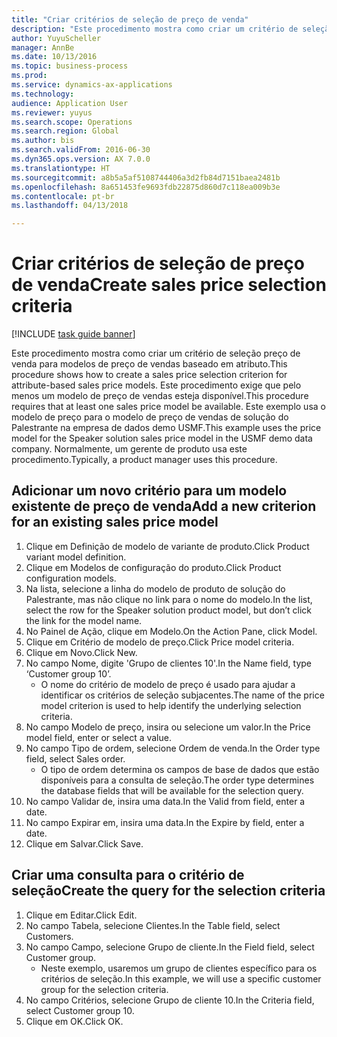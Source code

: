 ```yaml
--- 
title: "Criar critérios de seleção de preço de venda"
description: "Este procedimento mostra como criar um critério de seleção preço de venda para modelos de preço de vendas baseado em atributo."
author: YuyuScheller
manager: AnnBe
ms.date: 10/13/2016
ms.topic: business-process
ms.prod: 
ms.service: dynamics-ax-applications
ms.technology: 
audience: Application User
ms.reviewer: yuyus
ms.search.scope: Operations
ms.search.region: Global
ms.author: bis
ms.search.validFrom: 2016-06-30
ms.dyn365.ops.version: AX 7.0.0
ms.translationtype: HT
ms.sourcegitcommit: a8b5a5af5108744406a3d2fb84d7151baea2481b
ms.openlocfilehash: 8a651453fe9693fdb22875d860d7c118ea009b3e
ms.contentlocale: pt-br
ms.lasthandoff: 04/13/2018

---
```

# <a name="create-sales-price-selection-criteria"></a><span data-ttu-id="bae00-103">Criar critérios de seleção de preço de venda</span><span class="sxs-lookup"><span data-stu-id="bae00-103">Create sales price selection criteria</span></span>

[!INCLUDE [task guide banner](../../includes/task-guide-banner.md)]

<span data-ttu-id="bae00-104">Este procedimento mostra como criar um critério de seleção preço de venda para modelos de preço de vendas baseado em atributo.</span><span class="sxs-lookup"><span data-stu-id="bae00-104">This procedure shows how to create a sales price selection criterion for attribute-based sales price models.</span></span> <span data-ttu-id="bae00-105">Este procedimento exige que pelo menos um modelo de preço de vendas esteja disponível.</span><span class="sxs-lookup"><span data-stu-id="bae00-105">This procedure requires that at least one sales price model be available.</span></span> <span data-ttu-id="bae00-106">Este exemplo usa o modelo de preço para o modelo de preço de vendas de solução do Palestrante na empresa de dados demo USMF.</span><span class="sxs-lookup"><span data-stu-id="bae00-106">This example uses the price model for the Speaker solution sales price model in the USMF demo data company.</span></span> <span data-ttu-id="bae00-107">Normalmente, um gerente de produto usa este procedimento.</span><span class="sxs-lookup"><span data-stu-id="bae00-107">Typically, a product manager uses this procedure.</span></span>


## <a name="add-a-new-criterion-for-an-existing-sales-price-model"></a><span data-ttu-id="bae00-108">Adicionar um novo critério para um modelo existente de preço de venda</span><span class="sxs-lookup"><span data-stu-id="bae00-108">Add a new criterion for an existing sales price model</span></span>
1. <span data-ttu-id="bae00-109">Clique em Definição de modelo de variante de produto.</span><span class="sxs-lookup"><span data-stu-id="bae00-109">Click Product variant model definition.</span></span>
2. <span data-ttu-id="bae00-110">Clique em Modelos de configuração do produto.</span><span class="sxs-lookup"><span data-stu-id="bae00-110">Click Product configuration models.</span></span>
3. <span data-ttu-id="bae00-111">Na lista, selecione a linha do modelo de produto de solução do Palestrante, mas não clique no link para o nome do modelo.</span><span class="sxs-lookup"><span data-stu-id="bae00-111">In the list, select the row for the Speaker solution product model, but don’t click the link for the model name.</span></span>
4. <span data-ttu-id="bae00-112">No Painel de Ação, clique em Modelo.</span><span class="sxs-lookup"><span data-stu-id="bae00-112">On the Action Pane, click Model.</span></span>
5. <span data-ttu-id="bae00-113">Clique em Critério de modelo de preço.</span><span class="sxs-lookup"><span data-stu-id="bae00-113">Click Price model criteria.</span></span>
6. <span data-ttu-id="bae00-114">Clique em Novo.</span><span class="sxs-lookup"><span data-stu-id="bae00-114">Click New.</span></span>
7. <span data-ttu-id="bae00-115">No campo Nome, digite 'Grupo de clientes 10'.</span><span class="sxs-lookup"><span data-stu-id="bae00-115">In the Name field, type ‘Customer group 10’.</span></span>
    * <span data-ttu-id="bae00-116">O nome do critério de modelo de preço é usado para ajudar a identificar os critérios de seleção subjacentes.</span><span class="sxs-lookup"><span data-stu-id="bae00-116">The name of the price model criterion is used to help identify the underlying selection criteria.</span></span>  
8. <span data-ttu-id="bae00-117">No campo Modelo de preço, insira ou selecione um valor.</span><span class="sxs-lookup"><span data-stu-id="bae00-117">In the Price model field, enter or select a value.</span></span>
9. <span data-ttu-id="bae00-118">No campo Tipo de ordem, selecione Ordem de venda.</span><span class="sxs-lookup"><span data-stu-id="bae00-118">In the Order type field, select Sales order.</span></span>
    * <span data-ttu-id="bae00-119">O tipo de ordem determina os campos de base de dados que estão disponíveis para a consulta de seleção.</span><span class="sxs-lookup"><span data-stu-id="bae00-119">The order type determines the database fields that will be available for the selection query.</span></span>  
10. <span data-ttu-id="bae00-120">No campo Validar de, insira uma data.</span><span class="sxs-lookup"><span data-stu-id="bae00-120">In the Valid from field, enter a date.</span></span>
11. <span data-ttu-id="bae00-121">No campo Expirar em, insira uma data.</span><span class="sxs-lookup"><span data-stu-id="bae00-121">In the Expire by field, enter a date.</span></span>
12. <span data-ttu-id="bae00-122">Clique em Salvar.</span><span class="sxs-lookup"><span data-stu-id="bae00-122">Click Save.</span></span>

## <a name="create-the-query-for-the-selection-criteria"></a><span data-ttu-id="bae00-123">Criar uma consulta para o critério de seleção</span><span class="sxs-lookup"><span data-stu-id="bae00-123">Create the query for the selection criteria</span></span>
1. <span data-ttu-id="bae00-124">Clique em Editar.</span><span class="sxs-lookup"><span data-stu-id="bae00-124">Click Edit.</span></span>
2. <span data-ttu-id="bae00-125">No campo Tabela, selecione Clientes.</span><span class="sxs-lookup"><span data-stu-id="bae00-125">In the Table field, select Customers.</span></span> 
3. <span data-ttu-id="bae00-126">No campo Campo, selecione Grupo de cliente.</span><span class="sxs-lookup"><span data-stu-id="bae00-126">In the Field field, select Customer group.</span></span>
    * <span data-ttu-id="bae00-127">Neste exemplo, usaremos um grupo de clientes específico para os critérios de seleção.</span><span class="sxs-lookup"><span data-stu-id="bae00-127">In this example, we will use a specific customer group for the selection criteria.</span></span>  
4. <span data-ttu-id="bae00-128">No campo Critérios, selecione Grupo de cliente 10.</span><span class="sxs-lookup"><span data-stu-id="bae00-128">In the Criteria field, select Customer group 10.</span></span> 
5. <span data-ttu-id="bae00-129">Clique em OK.</span><span class="sxs-lookup"><span data-stu-id="bae00-129">Click OK.</span></span>


